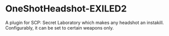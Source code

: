 # OneShotHeadshot-EXILED2
A plugin for SCP: Secret Laboratory which makes any headshot an instakill. Configurably, it can be set to certain weapons only.
